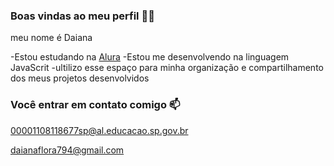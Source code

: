 ### Boas vindas ao meu perfil 💙💙

meu nome é Daiana

-Estou estudando na [Alura](https://www.alura.com.br)
-Estou me desenvolvendo na linguagem JavaScrit
-ultilizo esse espaço para minha organização e compartilhamento dos meus projetos desenvolvidos 

### Você entrar em contato comigo 📫

00001108118677sp@al.educacao.sp.gov.br

daianaflora794@gmail.com
